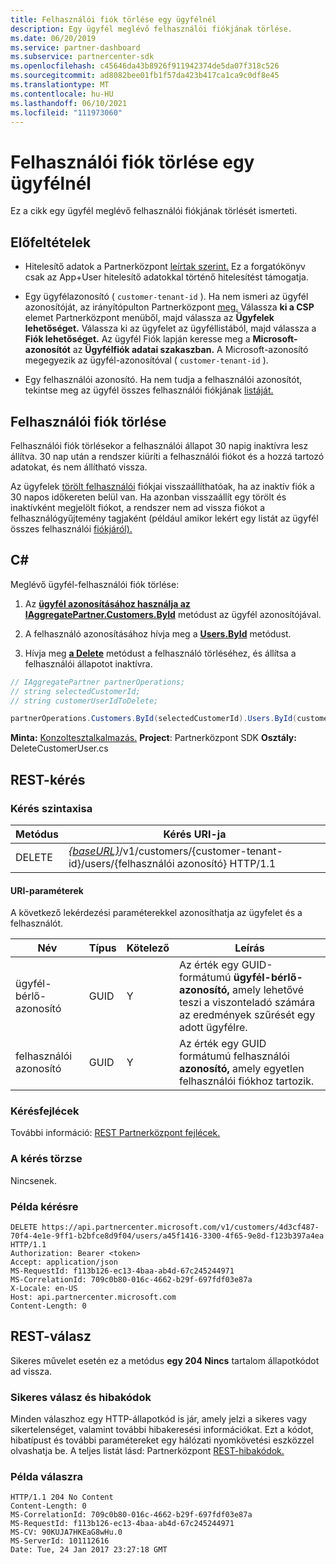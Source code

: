 ```yaml
---
title: Felhasználói fiók törlése egy ügyfélnél
description: Egy ügyfél meglévő felhasználói fiókjának törlése.
ms.date: 06/20/2019
ms.service: partner-dashboard
ms.subservice: partnercenter-sdk
ms.openlocfilehash: c45646da43b8926f911942374de5da07f318c526
ms.sourcegitcommit: ad8082bee01fb1f57da423b417ca1ca9c0df8e45
ms.translationtype: MT
ms.contentlocale: hu-HU
ms.lasthandoff: 06/10/2021
ms.locfileid: "111973060"
---
```

# <a name="delete-a-user-account-for-a-customer"></a>Felhasználói fiók törlése egy ügyfélnél

Ez a cikk egy ügyfél meglévő felhasználói fiókjának törlését ismerteti.

## <a name="prerequisites"></a>Előfeltételek

- Hitelesítő adatok a Partnerközpont [leírtak szerint.](partner-center-authentication.md) Ez a forgatókönyv csak az App+User hitelesítő adatokkal történő hitelesítést támogatja.

- Egy ügyfélazonosító ( `customer-tenant-id` ). Ha nem ismeri az ügyfél azonosítóját, az irányítópulton Partnerközpont [meg.](https://partner.microsoft.com/dashboard) Válassza **ki a CSP** elemet Partnerközpont menüből, majd válassza az **Ügyfelek lehetőséget.** Válassza ki az ügyfelet az ügyféllistából, majd válassza a **Fiók lehetőséget.** Az ügyfél Fiók lapján keresse meg a **Microsoft-azonosítót** az **Ügyfélfiók adatai szakaszban.** A Microsoft-azonosító megegyezik az ügyfél-azonosítóval ( `customer-tenant-id` ).

- Egy felhasználói azonosító. Ha nem tudja a felhasználói azonosítót, tekintse meg az ügyfél összes felhasználói fiókjának [listáját.](get-a-list-of-all-user-accounts-for-a-customer.md)

## <a name="deleting-a-user-account"></a>Felhasználói fiók törlése

Felhasználói fiók törlésekor a felhasználói állapot  30 napig inaktívra lesz állítva. 30 nap után a rendszer kiüríti a felhasználói fiókot és a hozzá tartozó adatokat, és nem állítható vissza.

Az ügyfelek [törölt felhasználói](restore-a-user-for-a-customer.md) fiókjai visszaállíthatóak, ha az inaktív fiók a 30 napos időkereten belül van. Ha azonban visszaállít egy törölt és inaktívként megjelölt fiókot, a rendszer nem ad vissza fiókot a felhasználógyűjtemény tagjaként (például amikor lekért egy listát az ügyfél összes felhasználói [fiókjáról).](get-a-list-of-all-user-accounts-for-a-customer.md)

## <a name="c"></a>C\#

Meglévő ügyfél-felhasználói fiók törlése:

1. Az [**ügyfél azonosításához használja az IAggregatePartner.Customers.ById**](/dotnet/api/microsoft.store.partnercenter.customers.icustomercollection.byid) metódust az ügyfél azonosítójával.

2. A felhasználó azonosításához hívja meg a [**Users.ById**](/dotnet/api/microsoft.store.partnercenter.customerusers.icustomerusercollection.byid) metódust.

3. Hívja meg [**a Delete**](/dotnet/api/microsoft.store.partnercenter.customerusers.icustomeruser.delete) metódust a felhasználó törléséhez, és állítsa a felhasználói állapotot inaktívra.

``` csharp
// IAggregatePartner partnerOperations;
// string selectedCustomerId;
// string customerUserIdToDelete;

partnerOperations.Customers.ById(selectedCustomerId).Users.ById(customerUserIdToDelete).Delete();
```

**Minta:** [Konzoltesztalkalmazás.](console-test-app.md) **Project**: Partnerközpont SDK **Osztály:** DeleteCustomerUser.cs

## <a name="rest-request"></a>REST-kérés

### <a name="request-syntax"></a>Kérés szintaxisa

| Metódus     | Kérés URI-ja                                                                                            |
|------------|--------------------------------------------------------------------------------------------------------|
| DELETE     | [*{baseURL}*](partner-center-rest-urls.md)/v1/customers/{customer-tenant-id}/users/{felhasználói azonosító} HTTP/1.1 |

#### <a name="uri-parameters"></a>URI-paraméterek

A következő lekérdezési paraméterekkel azonosíthatja az ügyfelet és a felhasználót.

| Név                   | Típus     | Kötelező | Leírás                                                                                                               |
|------------------------|----------|----------|---------------------------------------------------------------------------------------------------------------------------|
| ügyfél-bérlő-azonosító     | GUID     | Y        | Az érték egy GUID-formátumú **ügyfél-bérlő-azonosító,** amely lehetővé teszi a viszonteladó számára az eredmények szűrését egy adott ügyfélre. |
| felhasználói azonosító                | GUID     | Y        | Az érték egy GUID formátumú felhasználói **azonosító,** amely egyetlen felhasználói fiókhoz tartozik.                                          |

### <a name="request-headers"></a>Kérésfejlécek

További információ: [REST Partnerközpont fejlécek.](headers.md)

### <a name="request-body"></a>A kérés törzse

Nincsenek.

### <a name="request-example"></a>Példa kérésre

```http
DELETE https://api.partnercenter.microsoft.com/v1/customers/4d3cf487-70f4-4e1e-9ff1-b2bfce8d9f04/users/a45f1416-3300-4f65-9e8d-f123b397a4ea HTTP/1.1
Authorization: Bearer <token>
Accept: application/json
MS-RequestId: f113b126-ec13-4baa-ab4d-67c245244971
MS-CorrelationId: 709c0b80-016c-4662-b29f-697fdf03e87a
X-Locale: en-US
Host: api.partnercenter.microsoft.com
Content-Length: 0
```

## <a name="rest-response"></a>REST-válasz

Sikeres művelet esetén ez a metódus **egy 204 Nincs** tartalom állapotkódot ad vissza.

### <a name="response-success-and-error-codes"></a>Sikeres válasz és hibakódok

Minden válaszhoz egy HTTP-állapotkód is jár, amely jelzi a sikeres vagy sikertelenséget, valamint további hibakeresési információkat. Ezt a kódot, hibatípust és további paramétereket egy hálózati nyomkövetési eszközzel olvashatja be. A teljes listát lásd: Partnerközpont [REST-hibakódok.](error-codes.md)

### <a name="response-example"></a>Példa válaszra

```http
HTTP/1.1 204 No Content
Content-Length: 0
MS-CorrelationId: 709c0b80-016c-4662-b29f-697fdf03e87a
MS-RequestId: f113b126-ec13-4baa-ab4d-67c245244971
MS-CV: 90KUJA7HKEaG8wHu.0
MS-ServerId: 101112616
Date: Tue, 24 Jan 2017 23:27:18 GMT
```

